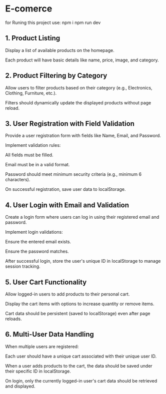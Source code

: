 # E-comerce

for Runing this project use:
npm i
npm run dev

## 1. Product Listing
Display a list of available products on the homepage.

Each product will have basic details like name, price, image, and category.

## 2. Product Filtering by Category
Allow users to filter products based on their category (e.g., Electronics, Clothing, Furniture, etc.).

Filters should dynamically update the displayed products without page reload.

## 3. User Registration with Field Validation
Provide a user registration form with fields like Name, Email, and Password.

Implement validation rules:

All fields must be filled.

Email must be in a valid format.

Password should meet minimum security criteria (e.g., minimum 6 characters).

On successful registration, save user data to localStorage.

## 4. User Login with Email and Validation
Create a login form where users can log in using their registered email and password.

Implement login validations:

Ensure the entered email exists.

Ensure the password matches.

After successful login, store the user's unique ID in localStorage to manage session tracking.

## 5. User Cart Functionality
Allow logged-in users to add products to their personal cart.

Display the cart items with options to increase quantity or remove items.

Cart data should be persistent (saved to localStorage) even after page reloads.

## 6. Multi-User Data Handling
When multiple users are registered:

Each user should have a unique cart associated with their unique user ID.

When a user adds products to the cart, the data should be saved under their specific ID in localStorage.

On login, only the currently logged-in user's cart data should be retrieved and displayed.

